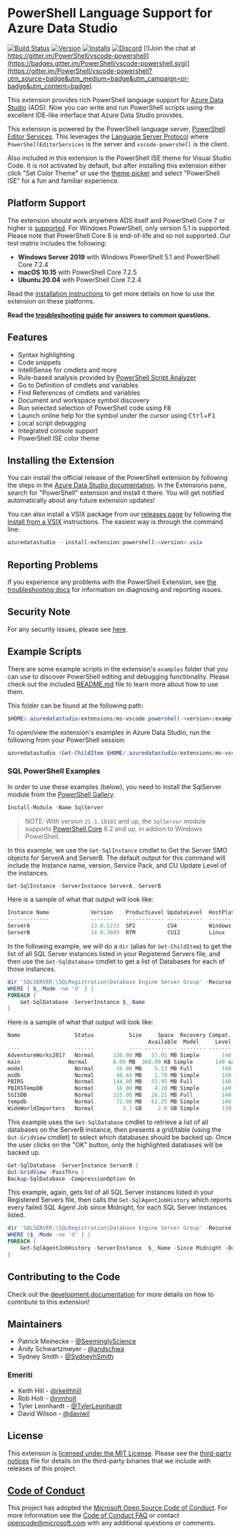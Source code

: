 # PowerShell Language Support for Azure Data Studio

[![Build Status](https://dev.azure.com/powershell/vscode-powershell/_apis/build/status/PowerShell.vscode-powershell?branchName=main)](https://dev.azure.com/powershell/vscode-powershell/_build/latest?definitionId=51&branchName=main)
[![Version](https://vsmarketplacebadge.apphb.com/version/ms-vscode.PowerShell.svg)](https://marketplace.visualstudio.com/items?itemName=ms-vscode.PowerShell)
[![Installs](https://vsmarketplacebadge.apphb.com/installs-short/ms-vscode.PowerShell.svg)](https://marketplace.visualstudio.com/items?itemName=ms-vscode.PowerShell)
[![Discord](https://img.shields.io/discord/180528040881815552.svg?label=%23vscode&logo=discord&logoColor=white)](https://aka.ms/powershell-vscode-discord)
[![Join the chat at https://gitter.im/PowerShell/vscode-powershell](https://badges.gitter.im/PowerShell/vscode-powershell.svg)](https://gitter.im/PowerShell/vscode-powershell?utm_source=badge&utm_medium=badge&utm_campaign=pr-badge&utm_content=badge)

This extension provides rich PowerShell language support for [Azure Data Studio](https://github.com/Microsoft/azuredatastudio) (ADS).
Now you can write and run PowerShell scripts using the excellent IDE-like interface
that Azure Data Studio provides.

This extension is powered by the PowerShell language server,
[PowerShell Editor Services](https://github.com/PowerShell/PowerShellEditorServices).
This leverages the
[Language Server Protocol](https://microsoft.github.io/language-server-protocol/)
where `PowerShellEditorServices` is the server and `vscode-powershell` is the client.

Also included in this extension is the PowerShell ISE theme for Visual Studio Code. It is
not activated by default, but after installing this extension either click "Set Color
Theme" or use the [theme picker](https://code.visualstudio.com/docs/getstarted/themes) and
select "PowerShell ISE" for a fun and familiar experience.

## Platform Support

The extension _should_ work anywhere ADS itself and PowerShell Core 7 or higher is
[supported][]. For Windows PowerShell, only version 5.1 is supported. Please note that
PowerShell Core 6 is end-of-life and so not supported. Our test matrix includes the
following:

- **Windows Server 2019** with Windows PowerShell 5.1 and PowerShell Core 7.2.4
- **macOS 10.15** with PowerShell Core 7.2.5
- **Ubuntu 20.04** with PowerShell Core 7.2.4

[supported]: https://docs.microsoft.com/en-us/powershell/scripting/powershell-support-lifecycle?view=powershell-7.1#supported-platforms

Read the [installation instructions](https://docs.microsoft.com/en-us/powershell/scripting/components/vscode/using-vscode)
to get more details on how to use the extension on these platforms.

**Read the [troubleshooting guide](./docs/troubleshooting.md) for answers to common questions.**

## Features

- Syntax highlighting
- Code snippets
- IntelliSense for cmdlets and more
- Rule-based analysis provided by [PowerShell Script Analyzer](http://github.com/PowerShell/PSScriptAnalyzer)
- Go to Definition of cmdlets and variables
- Find References of cmdlets and variables
- Document and workspace symbol discovery
- Run selected selection of PowerShell code using <kbd>F8</kbd>
- Launch online help for the symbol under the cursor using <kbd>Ctrl</kbd>+<kbd>F1</kbd>
- Local script debugging
- Integrated console support
- PowerShell ISE color theme

## Installing the Extension

You can install the official release of the PowerShell extension by following the steps
in the [Azure Data Studio documentation](https://docs.microsoft.com/en-us/sql/azure-data-studio/extensions).
In the Extensions pane, search for "PowerShell" extension and install it there.  You will
get notified automatically about any future extension updates!

You can also install a VSIX package from our [releases page](https://github.com/PowerShell/vscode-powershell/releases) by following the
[Install from a VSIX](https://code.visualstudio.com/docs/editor/extension-gallery#_install-from-a-vsix)
instructions. The easiest way is through the command line:

```powershell
azuredatastudio --install-extension powershell-<version>.vsix
```

## Reporting Problems

If you experience any problems with the PowerShell Extension, see
[the troubleshooting docs](./docs/troubleshooting.md) for information
on diagnosing and reporting issues.

## Security Note

For any security issues, please see [here](./SECURITY.md).

## Example Scripts

There are some example scripts in the extension's `examples` folder that you can
use to discover PowerShell editing and debugging functionality.  Please
check out the included [README.md](examples/README.md) file to learn more about
how to use them.

This folder can be found at the following path:

```powershell
$HOME/.azuredatastudio/extensions/ms-vscode.powershell-<version>/examples
```

To open/view the extension's examples in Azure Data Studio, run the following from your
PowerShell session:

```powershell
azuredatastudio (Get-ChildItem $HOME/.azuredatastudio/extensions/ms-vscode.powershell-*/examples)[-1]
```

### SQL PowerShell Examples

In order to use these examples (below), you need to install the SqlServer module from the
[PowerShell Gallery](https://www.powershellgallery.com/packages/SqlServer).

```powershell
Install-Module -Name SqlServer
```

> NOTE: With version `21.1.18102` and up, the `SqlServer` module supports [PowerShell Core](https://github.com/PowerShell/PowerShell) 6.2 and up, in addion to Windows PowerShell.

In this example, we use the `Get-SqlInstance` cmdlet to Get the Server SMO objects for
ServerA and ServerB. The default output for this command will include the Instance name,
version, Service Pack, and CU Update Level of the instances.

```powershell
Get-SqlInstance -ServerInstance ServerA, ServerB
```

Here is a sample of what that output will look like:

```powershell
Instance Name             Version    ProductLevel UpdateLevel  HostPlatform HostDistribution
-------------             -------    ------------ -----------  ------------ ----------------
ServerA                   13.0.5233  SP2          CU4          Windows      Windows Server 2016 Datacenter
ServerB                   14.0.3045  RTM          CU12         Linux        Ubuntu
```

In the following example, we will do a `dir` (alias for `Get-ChildItem`) to get the list of all SQL Server instances listed in your Registered Servers file, and then use the `Get-SqlDatabase` cmdlet to get a list of Databases for each of those instances.

```powershell
dir 'SQLSERVER:\SQLRegistration\Database Engine Server Group' -Recurse |
WHERE { $_.Mode -ne 'd' } |
FOREACH {
    Get-SqlDatabase -ServerInstance $_.Name
}
```

Here is a sample of what that output will look like:

```powershell
Name                 Status           Size     Space  Recovery Compat. Owner
                                            Available  Model     Level
----                 ------           ---- ---------- -------- ------- -----
AdventureWorks2017   Normal      336.00 MB   57.01 MB Simple       140 sa
main               Normal        6.00 MB  368.00 KB Simple       140 sa
model                Normal       16.00 MB    5.53 MB Full         140 sa
msdb                 Normal       48.44 MB    1.70 MB Simple       140 sa
PBIRS                Normal      144.00 MB   55.95 MB Full         140 sa
PBIRSTempDB          Normal       16.00 MB    4.20 MB Simple       140 sa
SSISDB               Normal      325.06 MB   26.21 MB Full         140 sa
tempdb               Normal       72.00 MB   61.25 MB Simple       140 sa
WideWorldImporters   Normal         3.2 GB     2.6 GB Simple       130 sa
```

This example uses the `Get-SqlDatabase` cmdlet to retrieve a list of all databases on the ServerB instance, then presents a grid/table (using the `Out-GridView` cmdlet) to select which databases should be backed up.  Once the user clicks on the "OK" button, only the highlighted databases will be backed up.

```powershell
Get-SqlDatabase -ServerInstance ServerB |
Out-GridView -PassThru |
Backup-SqlDatabase -CompressionOption On
```

This example, again, gets list of all SQL Server instances listed in your Registered Servers file, then calls the `Get-SqlAgentJobHistory` which reports every failed SQL Agent Job since Midnight, for each SQL Server instances listed.

```powershell
dir 'SQLSERVER:\SQLRegistration\Database Engine Server Group' -Recurse |
WHERE {$_.Mode -ne 'd' } |
FOREACH {
    Get-SqlAgentJobHistory -ServerInstance  $_.Name -Since Midnight -OutcomesType Failed
}
```

## Contributing to the Code

Check out the [development documentation](docs/development.md) for more details
on how to contribute to this extension!

## Maintainers

- Patrick Meinecke - [@SeeminglyScience](https://github.com/SeeminglyScience)
- Andy Schwartzmeyer - [@andschwa](https://github.com/andschwa)
- Sydney Smith - [@SydneyhSmith](https://github.com/SydneyhSmith)

### Emeriti

- Keith Hill - [@rkeithhill](https://github.com/rkeithhill)
- Rob Holt - [@rjmholt](https://github.com/rjmholt)
- Tyler Leonhardt - [@TylerLeonhardt](https://github.com/TylerLeonhardt)
- David Wilson - [@daviwil](https://github.com/daviwil)

## License

This extension is [licensed under the MIT License](LICENSE.txt).  Please see the
[third-party notices](Third%20Party%20Notices.txt) file for details on the third-party
binaries that we include with releases of this project.

## [Code of Conduct][conduct-md]

This project has adopted the [Microsoft Open Source Code of Conduct][conduct-code].
For more information see the [Code of Conduct FAQ][conduct-FAQ] or contact [opencode@microsoft.com][conduct-email] with any additional questions or comments.

[conduct-code]: http://opensource.microsoft.com/codeofconduct/
[conduct-FAQ]: http://opensource.microsoft.com/codeofconduct/faq/
[conduct-email]: mailto:opencode@microsoft.com
[conduct-md]: https://github.com/PowerShell/vscode-powershell/blob/main/CODE_OF_CONDUCT.md
